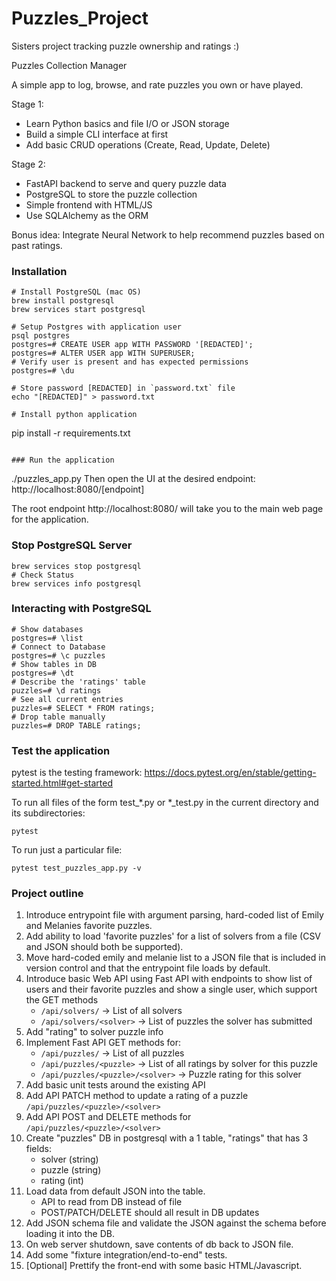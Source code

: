 # Puzzles_Project
Sisters project tracking puzzle ownership and ratings :)

Puzzles Collection Manager

A simple app to log, browse, and rate puzzles you own or have played.

Stage 1:

* Learn Python basics and file I/O or JSON storage
* Build a simple CLI interface at first
* Add basic CRUD operations (Create, Read, Update, Delete)


Stage 2:

* FastAPI backend to serve and query puzzle data
* PostgreSQL to store the puzzle collection
* Simple frontend with HTML/JS
* Use SQLAlchemy as the ORM

Bonus idea: Integrate Neural Network to help recommend puzzles based on past ratings.

### Installation
```
# Install PostgreSQL (mac OS)
brew install postgresql
brew services start postgresql

# Setup Postgres with application user
psql postgres
postgres=# CREATE USER app WITH PASSWORD '[REDACTED]';
postgres=# ALTER USER app WITH SUPERUSER;
# Verify user is present and has expected permissions
postgres=# \du

# Store password [REDACTED] in `password.txt` file
echo "[REDACTED]" > password.txt

# Install python application
```
pip install -r requirements.txt
```

### Run the application
```
./puzzles_app.py
Then open the UI at the desired endpoint:
http://localhost:8080/[endpoint]

The root endpoint http://localhost:8080/ will take you to the main web page for the application.


### Stop PostgreSQL Server
```
brew services stop postgresql
# Check Status
brew services info postgresql
```

### Interacting with PostgreSQL
```
# Show databases
postgres=# \list
# Connect to Database
postgres=# \c puzzles
# Show tables in DB
postgres=# \dt
# Describe the 'ratings' table
puzzles=# \d ratings
# See all current entries
puzzles=# SELECT * FROM ratings;
# Drop table manually
puzzles=# DROP TABLE ratings;
```

### Test the application
pytest is the testing framework: https://docs.pytest.org/en/stable/getting-started.html#get-started

To run all files of the form test_*.py or *_test.py in the current directory and its subdirectories:
```
pytest
```
To run just a particular file:
```
pytest test_puzzles_app.py -v
```

### Project outline

1. Introduce entrypoint file with argument parsing, hard-coded list of Emily and Melanies favorite puzzles.
2. Add ability to load 'favorite puzzles' for a list of solvers from a file (CSV and JSON should both be  supported).
3. Move hard-coded emily and melanie list to a JSON file that is included in version control and that the entrypoint file loads by default.
4. Introduce basic Web API using Fast API with endpoints to show list of users and their favorite puzzles and show a single user, which support the GET methods
    - `/api/solvers/` -> List of all solvers
    - `/api/solvers/<solver>` -> List of puzzles the solver has submitted
5. Add "rating" to solver puzzle info
6. Implement Fast API GET methods for:
    - `/api/puzzles/` -> List of all puzzles
    - `/api/puzzles/<puzzle>` -> List of all ratings by solver for this puzzle
    - `/api/puzzles/<puzzle>/<solver>` -> Puzzle rating for this solver
7. Add basic unit tests around the existing API
8. Add API PATCH method to update a rating of a puzzle `/api/puzzles/<puzzle>/<solver>`
9. Add API POST and DELETE methods for `/api/puzzles/<puzzle>/<solver>`
10. Create "puzzles" DB in postgresql with a 1 table, "ratings" that has 3 fields:
    - solver (string)
    - puzzle (string)
    - rating (int)
11. Load data from default JSON into the table.
    - API to read from DB instead of file
    - POST/PATCH/DELETE should all result in DB updates
12. Add JSON schema file and validate the JSON against the schema before loading it into the DB.
13. On web server shutdown, save contents of db back to JSON file.
14. Add some "fixture integration/end-to-end" tests.
15. [Optional] Prettify the front-end with some basic HTML/Javascript.
